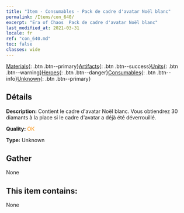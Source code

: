 ```yaml
---
title: "Item - Consumables - Pack de cadre d'avatar Noël blanc"
permalink: /Items/con_640/
excerpt: "Era of Chaos  Pack de cadre d'avatar Noël blanc"
last_modified_at: 2021-03-31
locale: fr
ref: "con_640.md"
toc: false
classes: wide
---
```

 [Materials](/fr/Items/){: .btn .btn--primary}[Artifacts](/fr/Items/Artifacts/){: .btn .btn--success}[Units](/fr/Items/Units/){: .btn .btn--warning}[Heroes](/fr/Items/Heroes/){: .btn .btn--danger}[Consumables](/fr/Items/Consumables/){: .btn .btn--info}[Unknown](/fr/Items/Unknown/){: .btn .btn--primary}

## Détails
 **Description:** Contient le cadre d'avatar Noël blanc. Vous obtiendrez 30 diamants à la place si le cadre d'avatar a déjà été déverrouillé.

 **Quality:** <span style="color: #FF8C00">OK</span>

 **Type:** Unknown

## Gather

  None

## This item contains:

  None

